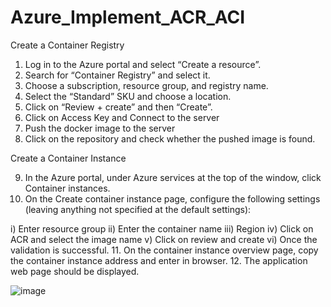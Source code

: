 # Azure_Implement_ACR_ACI

Create a Container Registry


1.	Log in to the Azure portal and select “Create a resource”.
2.	Search for “Container Registry” and select it.
3.	Choose a subscription, resource group, and registry name.
4.	Select the “Standard” SKU and choose a location.
5.	Click on “Review + create” and then “Create”.
6.	Click on Access Key and Connect to the server
7.	Push the docker image to the server
8.	Click on the repository and check whether the pushed image is found.

Create a Container Instance

9.	In the Azure portal, under Azure services at the top of the window, click Container instances.
10.	On the Create container instance page, configure the following settings (leaving anything not specified at the default settings):

i)	Enter resource group
ii)	Enter the container name
iii)	Region
iv)	Click on ACR and select the image name
v)	Click on review and create 
vi)	Once the validation is successful.
11.	On the container instance overview page, copy the container instance address and enter in browser.
12.	The application web page should be displayed.

![image](https://github.com/nandineer/Azure_Implement_ACR_ACI/assets/22636122/ce96fe62-497c-43ef-8f9e-8262e1c8b3fa)

